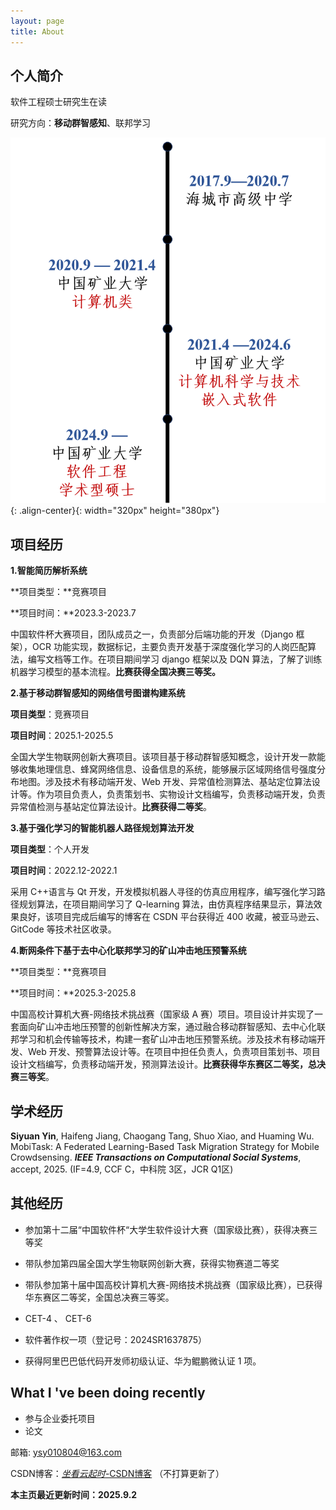 ```yaml
---
layout: page
title: About
---
```


## 个人简介

软件工程硕士研究生在读

研究方向：**移动群智感知**、联邦学习

![](/timeline.png){: .align-center}{: width="320px" height="380px"}



## 项目经历

**1.智能简历解析系统** 

**项目类型：**竞赛项目

**项目时间：**2023.3-2023.7

中国软件杯大赛项目，团队成员之一，负责部分后端功能的开发（Django 框架），OCR 功能实现，数据标记，主要负责开发基于深度强化学习的人岗匹配算法，编写文档等工作。在项目期间学习 django 框架以及 DQN 算法，了解了训练机器学习模型的基本流程。**比赛获得全国决赛三等奖。** 

**2.基于移动群智感知的网络信号图谱构建系统**

**项目类型**：竞赛项目

**项目时间**：2025.1-2025.5 

全国大学生物联网创新大赛项目。该项目基于移动群智感知概念，设计开发一款能够收集地理信息、蜂窝网络信息、设备信息的系统，能够展示区域网络信号强度分布地图。涉及技术有移动端开发、Web 开发、异常值检测算法、基站定位算法设计等。作为项目负责人，负责策划书、实物设计文档编写，负责移动端开发，负责异常值检测与基站定位算法设计。**比赛获得二等奖**。

**3.基于强化学习的智能机器人路径规划算法开发** 

**项目类型**：个人开发

**项目时间**：2022.12-2022.1 

采用 C++语言与 Qt 开发，开发模拟机器人寻径的仿真应用程序，编写强化学习路径规划算法，在项目期间学习了 Q-learning 算法，由仿真程序结果显示，算法效果良好，该项目完成后编写的博客在 CSDN 平台获得近 400 收藏，被亚马逊云、GitCode 等技术社区收录。

**4.断网条件下基于去中心化联邦学习的矿山冲击地压预警系统**

**项目类型：**竞赛项目

**项目时间：**2025.3-2025.8

中国高校计算机大赛-网络技术挑战赛（国家级 A 赛）项目。项目设计并实现了一套面向矿山冲击地压预警的创新性解决方案，通过融合移动群智感知、去中心化联邦学习和机会传输等技术，构建一套矿山冲击地压预警系统。涉及技术有移动端开发、Web 开发、预警算法设计等。在项目中担任负责人，负责项目策划书、项目设计文档编写，负责移动端开发，预测算法设计。**比赛获得华东赛区二等奖，总决赛三等奖**。



## 学术经历

**Siyuan Yin**, Haifeng Jiang, Chaogang Tang, Shuo Xiao, and Huaming Wu. MobiTask: A Federated Learning-Based Task Migration Strategy for Mobile Crowdsensing. ***IEEE Transactions on Computational Social Systems***, accept, 2025. (IF=4.9, CCF C，中科院 3区，JCR Q1区)



## 其他经历

- 参加第十二届“中国软件杯“大学生软件设计大赛（国家级比赛），获得决赛三等奖 

- 带队参加第四届全国大学生物联网创新大赛，获得实物赛道二等奖

- 带队参加第十届中国高校计算机大赛-网络技术挑战赛（国家级比赛），已获得华东赛区二等奖，全国总决赛三等奖。

- CET-4 、 CET-6 

- 软件著作权一项（登记号：2024SR1637875）

- 获得阿里巴巴低代码开发师初级认证、华为鲲鹏微认证 1 项。

  


## What I 've been doing recently
- 参与企业委托项目
- 论文



邮箱:  ysy010804@163.com

CSDN博客：[_坐看云起时_-CSDN博客](https://blog.csdn.net/qq_53162179?spm=1010.2135.3001.5343)  （不打算更新了）



**本主页最近更新时间：2025.9.2**


